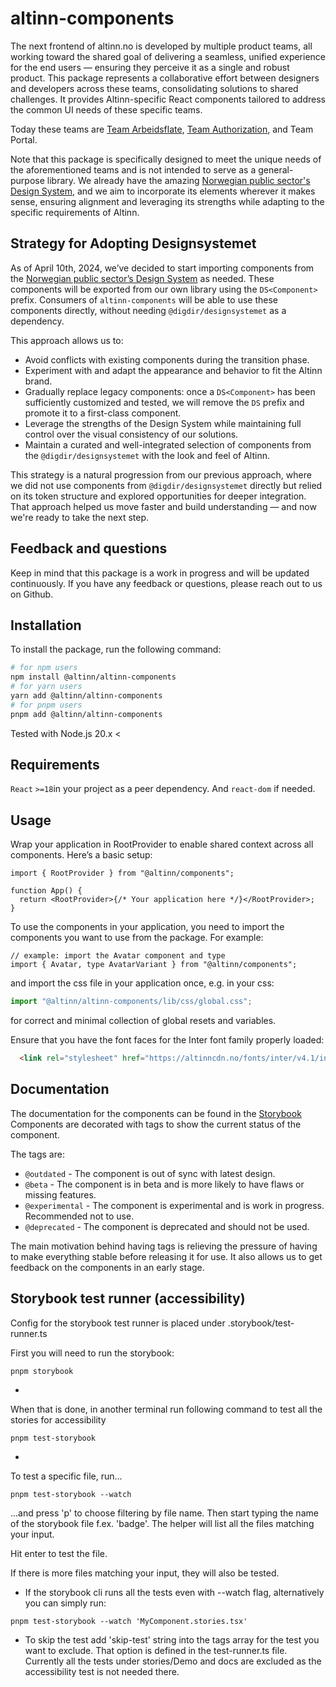 # altinn-components

The next frontend of altinn.no is developed by multiple product teams, all working toward the shared goal of delivering a seamless, unified experience for the end users — ensuring they perceive it as a single and robust product.
This package represents a collaborative effort between designers and developers across these teams, consolidating solutions to shared challenges.
It provides Altinn-specific React components tailored to address the common UI needs of these specific teams.

Today these teams are [Team Arbeidsflate](https://github.com/digdir/dialogporten-frontend), [Team Authorization](https://github.com/Altinn/altinn-access-management-frontend), and Team Portal.

Note that this package is specifically designed to meet the unique needs of the aforementioned teams and is not intended to serve as a general-purpose library.
We already have the amazing [Norwegian public sector's Design System](https://designsystemet.no/), and we aim to incorporate its elements wherever it makes sense, ensuring alignment and leveraging its strengths while adapting to the specific requirements of Altinn.


## Strategy for Adopting Designsystemet

As of April 10th, 2024, we’ve decided to start importing components from the [Norwegian public sector’s Design System](https://designsystemet.no/) as needed. These components will be exported from our own library using the `DS<Component>` prefix.
Consumers of `altinn-components` will be able to use these components directly, without needing `@digdir/designsystemet` as a dependency.

This approach allows us to:

- Avoid conflicts with existing components during the transition phase.
- Experiment with and adapt the appearance and behavior to fit the Altinn brand.
- Gradually replace legacy components: once a `DS<Component>` has been sufficiently customized and tested, we will remove the `DS` prefix and promote it to a first-class component.
- Leverage the strengths of the Design System while maintaining full control over the visual consistency of our solutions.
- Maintain a curated and well-integrated selection of components from the `@digdir/designsystemet` with the look and feel of Altinn.

This strategy is a natural progression from our previous approach, where we did not use components from `@digdir/designsystemet` directly but relied on its token structure and explored opportunities for deeper integration.
That approach helped us move faster and build understanding — and now we're ready to take the next step.

## Feedback and questions

Keep in mind that this package is a work in progress and will be updated continuously.
If you have any feedback or questions, please reach out to us on Github.

## Installation

To install the package, run the following command:

```bash
# for npm users
npm install @altinn/altinn-components
# for yarn users
yarn add @altinn/altinn-components
# for pnpm users
pnpm add @altinn/altinn-components
```

Tested with Node.js 20.x <

## Requirements

`React` `>=18`in your project as a peer dependency. And `react-dom` if needed.

## Usage

Wrap your application in RootProvider to enable shared context across all components. Here’s a basic setup:

```tsx
import { RootProvider } from "@altinn/components";

function App() {
  return <RootProvider>{/* Your application here */}</RootProvider>;
}
```

To use the components in your application, you need to import the components you want to use from the package. For example:

```tsx
// example: import the Avatar component and type
import { Avatar, type AvatarVariant } from "@altinn/components";
```

and import the css file in your application once, e.g. in your css:

```ts
import "@altinn/altinn-components/lib/css/global.css";
```

for correct and minimal collection of global resets and variables.

Ensure that you have the font faces for the Inter font family properly loaded:

```html
  <link rel="stylesheet" href="https://altinncdn.no/fonts/inter/v4.1/inter.css" integrity="sha384-OcHzc/By/OPw9uJREawUCjP2inbOGKtKb4A/I2iXxmknUfog2H8Adx71tWVZRscD" crossorigin="anonymous">  
```

## Documentation

The documentation for the components can be found in the [Storybook](https://altinn.github.io/altinn-components)  
Components are decorated with tags to show the current status of the component.

The tags are:

- `@outdated` - The component is out of sync with latest design.
- `@beta` - The component is in beta and is more likely to have flaws or missing features.
- `@experimental` - The component is experimental and is work in progress. Recommended not to use.
- `@deprecated` - The component is deprecated and should not be used.

The main motivation behind having tags is relieving the pressure of having to make everything stable before releasing it for use.
It also allows us to get feedback on the components in an early stage.

## Storybook test runner (accessibility)

Config for the storybook test runner is placed under .storybook/test-runner.ts

First you will need to run the storybook:

```
pnpm storybook
```

-

When that is done, in another terminal run following command to test all the stories for accessibility

```
pnpm test-storybook
```

-

To test a specific file, run...

```
pnpm test-storybook --watch
```

...and press 'p' to choose filtering by file name. Then start typing the name of the storybook file f.ex. 'badge'. The helper will list all the files matching your input.

Hit enter to test the file.

If there is more files matching your input, they will also be tested.

- If the storybook cli runs all the tests even with --watch flag, alternatively you can simply run:

```
pnpm test-storybook --watch 'MyComponent.stories.tsx'
```

- To skip the test add 'skip-test' string into the tags array for the test you want to exclude. That option is defined in the test-runner.ts file.
  Currently all the tests under stories/Demo and docs are excluded as the accessibility test is not needed there.

